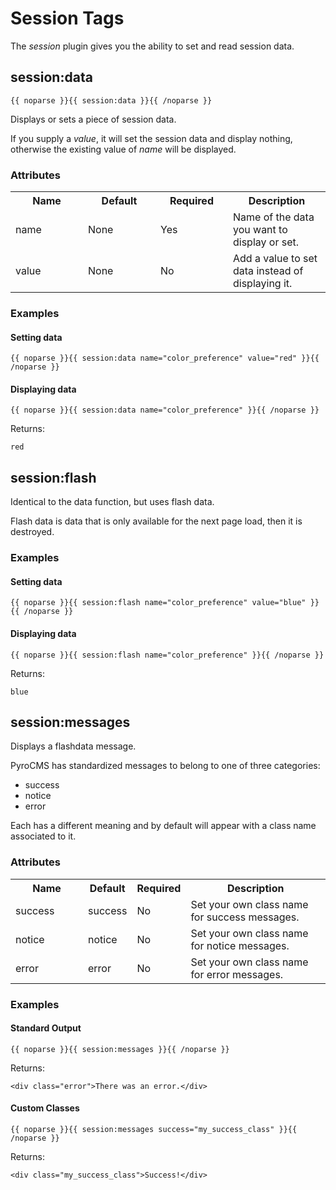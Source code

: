 # Session Tags

The _session_ plugin gives you the ability to set and read session data.

## session:data

	{{ noparse }}{{ session:data }}{{ /noparse }}
	
Displays or sets a piece of session data.

If you supply a *value*, it will set the session data and display nothing, otherwise the existing value of *name* will be displayed.

### Attributes

<table cellpadding="0" cellspacing="0">
	<tbody>
		<tr>
			<th>Name</th>
			<th>Default</th>
			<th>Required</th>
			<th>Description</th>
		</tr>
		<tr>
			<td width="100">name</td>
			<td width="100">None</td>
			<td width="100">Yes</td>
			<td>Name of the data you want to display or set.</td>
		</tr>
		<tr>
			<td width="100">value</td>
			<td width="100">None</td>
			<td width="100">No</td>
			<td>Add a value to set data instead of displaying it.</td>
		</tr>
	</tbody>
</table>

### Examples

#### Setting data

	{{ noparse }}{{ session:data name="color_preference" value="red" }}{{ /noparse }}

#### Displaying data

	{{ noparse }}{{ session:data name="color_preference" }}{{ /noparse }}

Returns:

	red
	
## session:flash	

Identical to the data function, but uses flash data.

Flash data is data that is only available for the next page load, then it is destroyed.

### Examples

#### Setting data

	{{ noparse }}{{ session:flash name="color_preference" value="blue" }}{{ /noparse }}

#### Displaying data

	{{ noparse }}{{ session:flash name="color_preference" }}{{ /noparse }}

Returns:

	blue

## session:messages

Displays a flashdata message.

PyroCMS has standardized messages to belong to one of three categories:

* success
* notice
* error

Each has a different meaning and by default will appear with a class name associated to it.

### Attributes

<table cellpadding="0" cellspacing="0">
	<tbody>
		<tr>
			<th>Name</th>
			<th>Default</th>
			<th>Required</th>
			<th>Description</th>
		</tr>
		<tr>
			<td width="100">success</td>
			<td>success</td>
			<td>No</td>
			<td>Set your own class name for success messages.</td>
		</tr>
		<tr>
			<td width="100">notice</td>
			<td>notice</td>
			<td>No</td>
			<td>Set your own class name for notice messages.</td>
		</tr>
		<tr>
			<td width="100">error</td>
			<td>error</td>
			<td>No</td>
			<td>Set your own class name for error messages.</td>
		</tr>
	</tbody>
</table>

### Examples

#### Standard Output

	{{ noparse }}{{ session:messages }}{{ /noparse }}

Returns:

	<div class="error">There was an error.</div>

#### Custom Classes

	{{ noparse }}{{ session:messages success="my_success_class" }}{{ /noparse }}

Returns: 
	
	<div class="my_success_class">Success!</div>
